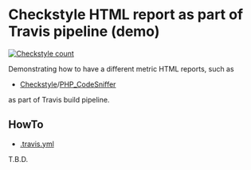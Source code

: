 # Checkstyle HTML report as part of Travis pipeline (demo) 
[![Checkstyle count](https://s3.eu-central-1.amazonaws.com/xml-metrics-to-html/github/markusschulte/metric-html-report-as-part-of-pipeline-demo/github/count.svg)](https://s3.eu-central-1.amazonaws.com/xml-metrics-to-html/github/markusschulte/metric-html-report-as-part-of-pipeline-demo/github/index.html)

Demonstrating how to have a different metric HTML reports, such as
- [Checkstyle](https://github.com/checkstyle/checkstyle)/[PHP_CodeSniffer](https://github.com/squizlabs/PHP_CodeSniffer)

as part of Travis build pipeline.

## HowTo

- [.travis.yml](.travis.yml)

T.B.D.
